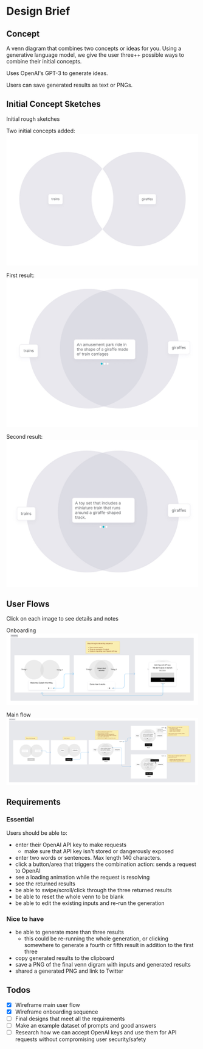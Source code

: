 # Design Brief

## Concept

A venn diagram that combines two concepts or ideas for you. Using a generative language model, we give the user three++ possible ways to combine their initial concepts.

Uses OpenAI's GPT-3 to generate ideas.

Users can save generated results as text or PNGs.

## Initial Concept Sketches

Initial rough sketches

Two initial concepts added:
![](images/sketch1.jpg)

First result:
![](images/sketch2.jpg)

Second result:
![](images/sketch3.jpg)

## User Flows

Click on each image to see details and notes

Onboarding
![](images/onboarding.png)

Main flow
![](images/main-flow.png)

## Requirements

### Essential

Users should be able to:
- enter their OpenAI API key to make requests
  - make sure that API key isn't stored or dangerously exposed
- enter two words or sentences. Max length 140 characters.
- click a button/area that triggers the combination action: sends a request to OpenAI
- see a loading animation while the request is resolving
- see the returned results
- be able to swipe/scroll/click through the three returned results
- be able to reset the whole venn to be blank
- be able to edit the existing inputs and re-run the generation

### Nice to have

- be able to generate more than three results
  - this could be re-running the whole generation, or clicking somewhere to generate a fourth or fifth result in addition to the first three
- copy generated results to the clipboard
- save a PNG of the final venn digram with inputs and generated results
- shared a generated PNG and link to Twitter

## Todos

- [x] Wireframe main user flow
- [x] Wireframe onboarding sequence
- [ ] Final designs that meet all the requirements
- [ ] Make an example dataset of prompts and good answers
- [ ] Research how we can accept OpenAI keys and use them for API requests without compromising user security/safety
